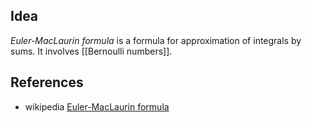 ## Idea

_Euler-MacLaurin formula_ is a formula for approximation of integrals by sums. It involves [[Bernoulli numbers]]. 

 
## References

* wikipedia [Euler-MacLaurin formula](http://en.wikipedia.org/wiki/Euler%E2%80%93Maclaurin_formula)